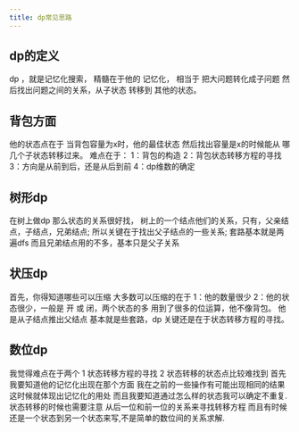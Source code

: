 ```yaml
---
title: dp常见思路  
---
```

## dp的定义
dp ，就是记忆化搜索，
精髓在于他的 记忆化，
相当于 把大问题转化成子问题
然后找出问题之间的关系，从子状态 转移到 其他的状态。

## 背包方面
他的状态点在于
当背包容量为x时，他的最佳状态
然后找出容量是x的时候能从
哪几个子状态转移过来。
难点在于：
1：背包的构造
2：背包状态转移方程的寻找
3：方向是从前到后，还是从后到前
4：dp维数的确定

## 树形dp
在树上做dp
那么状态的关系很好找，
树上的一个结点他们的关系，只有，父亲结点，子结点，兄弟结点;
所以关键在于找出父子结点的一些关系;
套路基本就是两遍dfs
而且兄弟结点用的不多，基本只是父子关系

## 状压dp
首先，你得知道哪些可以压缩
大多数可以压缩的在于
1：他的数量很少
2：他的状态很少，一般是 开 或 闭，两个状态的多
用到了很多的位运算，他不像背包。
他是从子结点推出父结点
基本就是些套路，dp
关键还是在于状态转移方程的寻找。

## 数位dp
我觉得难点在于两个
1 状态转移方程的寻找
2 状态转移的状态点比较难找到
首先我要知道他的记忆化出现在那个方面
我在之前的一些操作有可能出现相同的结果
这时候就体现出记忆化的用处
而且我要知道通过怎么样的状态我可以确定不重复.
状态转移的时候也需要注意
从后一位和前一位的关系来寻找转移方程
而且有时候还是一个状态到另一个状态来写,不是简单的数位间的关系求解.
